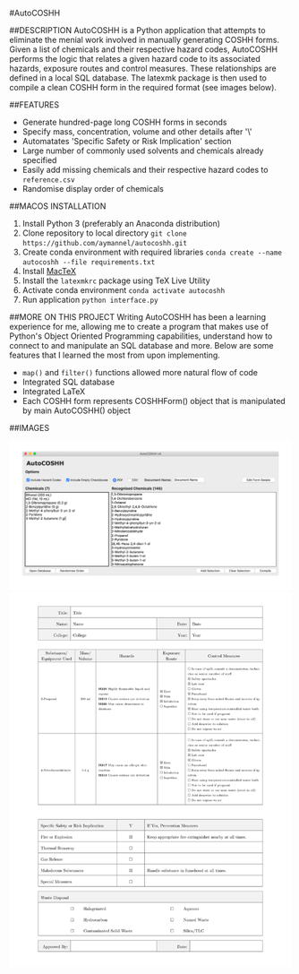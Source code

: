 #AutoCOSHH

##DESCRIPTION
AutoCOSHH is a Python application that attempts to eliminate the menial work involved in manually generating COSHH forms. Given a list of chemicals and their respective hazard codes, AutoCOSHH performs the logic that relates a given hazard code to its associated hazards, exposure routes and control measures. These relationships are defined in a local SQL database. The latexmk package is then used to compile a clean COSHH form in the required format (see images below).


##FEATURES

* Generate hundred-page long COSHH forms in seconds
* Specify mass, concentration, volume and other details after '\\'
* Automatates 'Specific Safety or Risk Implication' section
* Large number of commonly used solvents and chemicals already specified
* Easily add missing chemicals and their respective hazard codes to `reference.csv`
* Randomise display order of chemicals


##MACOS INSTALLATION

1. Install Python 3 (preferably an Anaconda distribution)
2. Clone repository to local directory `git clone https://github.com/aymannel/autocoshh.git`
3. Create conda environment with required libraries `conda create --name autocoshh --file requirements.txt`
4. Install [MacTeX](https://tug.org/mactex/)
5. Install the `latexmkrc` package using TeX Live Utility
6. Activate conda environment `conda activate autocoshh`
7. Run application `python interface.py`

##MORE ON THIS PROJECT
Writing AutoCOSHH has been a learning experience for me, allowing me to create a program that makes use of Python's Object Oriented Programming capabilities, understand how to connect to and manipulate an SQL database and more. Below are some features that I learned the most from upon implementing.

* `map()` and `filter()` functions allowed more natural flow of code
* Integrated SQL database
* Integrated LaTeX
* Each COSHH form represents COSHHForm() object that is manipulated by main AutoCOSHH() object


##IMAGES

![projectimage](img/autocoshh.png?raw=true)
![projectimage](img/form.png?raw=true)

